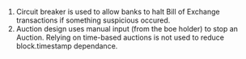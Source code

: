 1) Circuit breaker is used to allow banks to halt Bill of Exchange transactions if something suspicious occured.
2) Auction design uses manual input (from the boe holder) to stop an Auction. Relying on time-based auctions is not used to reduce block.timestamp dependance.
